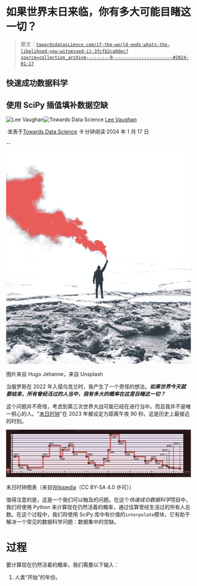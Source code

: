 # 如果世界末日来临，你有多大可能目睹这一切？

> 原文：[`towardsdatascience.com/if-the-world-ends-whats-the-likelihood-you-witnessed-it-3fcfb2ca0dec?source=collection_archive---------9-----------------------#2024-01-17`](https://towardsdatascience.com/if-the-world-ends-whats-the-likelihood-you-witnessed-it-3fcfb2ca0dec?source=collection_archive---------9-----------------------#2024-01-17)

## 快速成功数据科学

## 使用 SciPy 插值填补数据空缺

[](https://medium.com/@lee_vaughan?source=post_page---byline--3fcfb2ca0dec--------------------------------)![Lee Vaughan](https://medium.com/@lee_vaughan?source=post_page---byline--3fcfb2ca0dec--------------------------------)[](https://towardsdatascience.com/?source=post_page---byline--3fcfb2ca0dec--------------------------------)![Towards Data Science](https://towardsdatascience.com/?source=post_page---byline--3fcfb2ca0dec--------------------------------) [Lee Vaughan](https://medium.com/@lee_vaughan?source=post_page---byline--3fcfb2ca0dec--------------------------------)

·发表于[Towards Data Science](https://towardsdatascience.com/?source=post_page---byline--3fcfb2ca0dec--------------------------------) ·9 分钟阅读·2024 年 1 月 17 日

--

![](img/5ae660e132b01daf3d24f1dd7358e383.png)

图片来自 Hugo Jehanne，来自 Unsplash

当俄罗斯在 2022 年入侵乌克兰时，我产生了一个奇怪的想法。***如果世界今天就要结束，所有曾经活过的人当中，我有多大的概率在这里目睹这一切？***

这个问题并不奇怪，考虑到第三次世界大战可能已经在进行当中。而且我并不是唯一担心的人。"[末日时钟](https://en.wikipedia.org/wiki/Doomsday_Clock)"在 2023 年被设定为距离午夜 90 秒。这是历史上最接近的时刻。

![](img/6d3a4cae90f7156b30257429ff48ab6d.png)

末日时钟图表（来自[Wikipedia](https://en.wikipedia.org/wiki/Doomsday_Clock)（CC BY-SA 4.0 许可））

值得注意的是，这是一个我们可以触及的问题。在这个*快速成功数据科学*项目中，我们将使用 Python 来计算现在仍然活着的概率，通过估算曾经生活过的所有人总数。在这个过程中，我们将使用 SciPy 库中有价值的`interpolate`模块，它有助于解决一个常见的数据科学问题：数据集中的空缺。

# 过程

要计算现在仍然活着的概率，我们需要以下输入：

1.  人类“开始”的年份。

